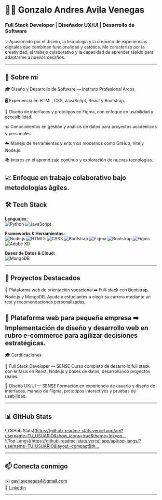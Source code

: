 # 👨‍💻 Gonzalo Andres Avila Venegas 
 
### Full Stack Developer | Diseñador UX/UI | Desarrollo de Software

💡 Apasionado por el diseño, la tecnología y la creación de experiencias digitales que combinan funcionalidad y estética.
Me caracterizo por la creatividad, el trabajo colaborativo y la capacidad de aprender rápido para adaptarme a nuevos desafíos. 
 
---
 
## 🚀 Sobre mí

🎓 Diseño y Desarrollo de Software — Instituto Profesional Arcos.

🖥️ Experiencia en HTML, CSS, JavaScript, React y Bootstrap.

🎨 Diseño de interfaces y prototipos en Figma, con enfoque en usabilidad y accesibilidad.

📊 Conocimientos en gestión y análisis de datos para proyectos académicos y personales.

☁️ Manejo de herramientas y entornos modernos como GitHub, Vite y Node.js.

📚 Interés en el aprendizaje continuo y exploración de nuevas tecnologías.

📈 Enfoque en trabajo colaborativo bajo metodologías ágiles.
---
 
## 🛠️ Tech Stack  
 
**Lenguajes:**  
![Python](https://img.shields.io/badge/Python-3776AB?style=flat&logo=python&logoColor=white)
![JavaScript](https://img.shields.io/badge/JavaScript-F7DF1E?style=flat&logo=javascript&logoColor=black)
 
**Frameworks & Herramientas:**  
![Node.js](https://img.shields.io/badge/Node.js-339933?style=flat&logo=nodedotjs&logoColor=white)
![HTML5](https://img.shields.io/badge/HTML5-E34F26?style=flat&logo=html5&logoColor=white)
![CSS3](https://img.shields.io/badge/CSS3-1572B6?style=flat&logo=css3&logoColor=white)
![Bootstrap](https://img.shields.io/badge/Bootstrap-7952B3?style=flat&logo=bootstrap&logoColor=white)
![Figma](https://img.shields.io/badge/Figma-F24E1E?style=flat&logo=figma&logoColor=white)
![Bootstrap](https://img.shields.io/badge/Bootstrap-7952B3?style=flat&logo=bootstrap&logoColor=white)
![Figma](https://img.shields.io/badge/Figma-F24E1E?style=flat&logo=figma&logoColor=white)
![Adobe XD](https://img.shields.io/badge/Adobe%20XD-FF61F6?style=flat&logo=adobexd&logoColor=white)
 
 
**Bases de Datos & Cloud:**  
![MongoDB](https://img.shields.io/badge/MongoDB-47A248?style=flat&logo=mongodb&logoColor=white)
 
---
 
## 📂 Proyectos Destacados

🔹 Plataforma web de orientación vocacional
➡️ Full-stack con Bootstrap, Node.js y MongoDB.
Ayuda a estudiantes a elegir su carrera mediante un test y recomendaciones personalizadas.

🔹 Plataforma web para pequeña empresa
➡️ Implementación de diseño y desarrollo web en rubro e-commerce para agilizar decisiones estratégicas.
---

🎓 Certificaciones

🔹 Full Stack Developer — SENSE
Curso completo de desarrollo full stack con énfasis en React, Node.js y bases de datos, desarrollando proyectos reales.

🔹 Diseño UX/UI — SENSE
Formación en experiencia de usuario y diseño de interfaces, manejo de Figma, prototipos interactivos y pruebas de usabilidad.

---
 
## 📊 GitHub Stats  
![GitHub Stats](https://github-readme-stats.vercel.app/api?username=TU_USUARIO&show_icons=true&theme=tokyon…  
![Top Langs](https://github-readme-stats.vercel.app/api/top-langs/?username=TU_USUARIO&layout=compact&th…  
 
---
 
## 📫 Conecta conmigo  
✉️ [gavilavenegas4@gmail.com](mailto:gavilavenegas4@gmail.com)  
💼 [LinkedIn](www.linkedin.com/in/gonzaloandres/)  
 
---
